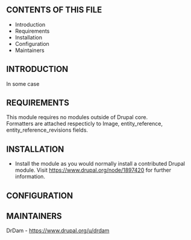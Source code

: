CONTENTS OF THIS FILE
---------------------
   
 * Introduction
 * Requirements
 * Installation
 * Configuration
 * Maintainers
 
 INTRODUCTION
 ------------
 
 In some case 

 
 REQUIREMENTS
 ------------
 
 This module requires no modules outside of Drupal core.  
 Formatters are attached respecticly to Image, entity_reference,
  entity_reference_revisions fields.
 
 
 INSTALLATION
 ------------
 
  * Install the module as you would normally install a
    contributed Drupal module. Visit https://www.drupal.org/node/1897420 for
    further information.
 
 
 CONFIGURATION
 -------------
 

 
 
 MAINTAINERS
 -----------
 DrDam - https://www.drupal.org/u/drdam

